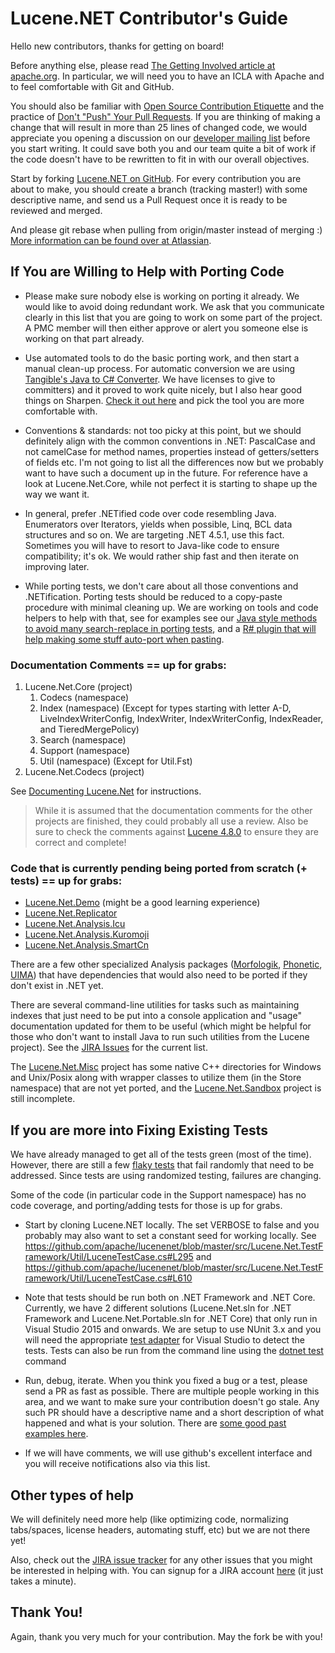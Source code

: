 # Lucene.NET Contributor's Guide
Hello new contributors, thanks for getting on board!

Before anything else, please read
[The Getting Involved article at apache.org](https://cwiki.apache.org/confluence/display/LUCENENET/Getting+Involved). In
particular, we will need you to have an ICLA with Apache and to feel
comfortable with Git and GitHub.

You should also be familiar with [Open Source Contribution Etiquette](http://tirania.org/blog/archive/2010/Dec-31.html) and the practice of [Don't "Push" Your Pull Requests](http://www.igvita.com/2011/12/19/dont-push-your-pull-requests/). If you are thinking of making a change that will result in more than 25 lines of changed code, we would appreciate you opening a discussion on our [developer mailing list](https://cwiki.apache.org/confluence/display/LUCENENET/Mailing+Lists) before you start writing. It could save both you and our team quite a bit of work if the code doesn't have to be rewritten to fit in with our overall objectives. 

Start by forking [Lucene.NET on GitHub](https://github.com/apache/lucenenet). For every
contribution you are about to make, you should create a branch (tracking
master!) with some descriptive name, and send us a Pull Request once it is
ready to be reviewed and merged.

And please git rebase when pulling from origin/master instead of merging :) [More information can be found over at Atlassian](https://www.atlassian.com/git/tutorials/rewriting-history/git-rebase).

## If You are Willing to Help with Porting Code

* Please make sure nobody else is working on porting it already. We would
like to avoid doing redundant work. We ask that you communicate clearly in
this list that you are going to work on some part of the project. A PMC
member will then either approve or alert you someone else is working on
that part already.

* Use automated tools to do the basic porting work, and then start a manual
clean-up process. For automatic conversion we are using [Tangible's Java to C# Converter](http://www.tangiblesoftwaresolutions.com/Product_Details/Java_to_CSharp_Converter.html).
We have licenses to give to committers) and it proved to work quite nicely, but I also hear good things on Sharpen. [Check it out here](https://github.com/imazen/sharpen) and pick the tool you are more comfortable
with.

* Conventions & standards: not too picky at this point, but we should
definitely align with the common conventions in .NET: PascalCase and not
camelCase for method names, properties instead of getters/setters of fields
etc. I'm not going to list all the differences now but we probably want to
have such a document up in the future. For reference have a look at
Lucene.Net.Core, while not perfect it is starting to shape up the way we
want it.

* In general, prefer .NETified code over code resembling Java. Enumerators
over Iterators, yields when possible, Linq, BCL data structures and so on.
We are targeting .NET 4.5.1, use this fact. Sometimes you will have to
resort to Java-like code to ensure compatibility; it's ok. We would rather
ship fast and then iterate on improving later.

* While porting tests, we don't care about all those conventions and
.NETification. Porting tests should be reduced to a copy-paste procedure
with minimal cleaning up. We are working on tools and code
helpers to help with that, see for examples see our [Java style methods to avoid many search-replace in porting tests](https://github.com/apache/lucenenet/tree/master/src/Lucene.Net.TestFramework/JavaCompatibility), and a
[R# plugin that will help making some stuff auto-port when pasting](https://resharper-plugins.jetbrains.com/packages/ReSharper.ExJava/).

### Documentation Comments == up for grabs:

1. Lucene.Net.Core (project)
   1. Codecs (namespace)
   2. Index (namespace) (Except for types starting with letter A-D, LiveIndexWriterConfig, IndexWriter, IndexWriterConfig, IndexReader, and TieredMergePolicy)
   3. Search (namespace)
   4. Support (namespace)
   5. Util (namespace) (Except for Util.Fst)
2. Lucene.Net.Codecs (project)

See [Documenting Lucene.Net](https://cwiki.apache.org/confluence/display/LUCENENET/Documenting+Lucene.Net) for instructions. 

> While it is assumed that the documentation comments for the other projects are finished, they could probably all use a review. Also be sure to check the comments against [Lucene 4.8.0](https://github.com/apache/lucene-solr/tree/releases/lucene-solr/4.8.0/lucene) to ensure they are correct and complete!

### Code that is currently pending being ported from scratch (+ tests) == up for grabs:

* [Lucene.Net.Demo](https://github.com/apache/lucene-solr/tree/releases/lucene-solr/4.8.0/lucene/demo) (might be a good learning experience)
* [Lucene.Net.Replicator](https://github.com/apache/lucene-solr/tree/releases/lucene-solr/4.8.0/lucene/replicator)
* [Lucene.Net.Analysis.Icu](https://github.com/apache/lucene-solr/tree/releases/lucene-solr/4.8.0/lucene/analysis/icu)
* [Lucene.Net.Analysis.Kuromoji](https://github.com/apache/lucene-solr/tree/releases/lucene-solr/4.8.0/lucene/analysis/kuromoji)
* [Lucene.Net.Analysis.SmartCn](https://github.com/apache/lucene-solr/tree/releases/lucene-solr/4.8.0/lucene/analysis/smartcn)

There are a few other specialized Analysis packages ([Morfologik](https://github.com/apache/lucene-solr/tree/releases/lucene-solr/4.8.0/lucene/analysis/morfologik), [Phonetic](https://github.com/apache/lucene-solr/tree/releases/lucene-solr/4.8.0/lucene/analysis/phonetic), [UIMA](https://github.com/apache/lucene-solr/tree/releases/lucene-solr/4.8.0/lucene/analysis/uima)) that have dependencies that would also need to be ported if they don't exist in .NET yet.

There are several command-line utilities for tasks such as maintaining indexes that just need to be put into a console application and "usage" documentation updated for them to be useful (which might be helpful for those who don't want to install Java to run such utilities from the Lucene project). See the [JIRA Issues](https://issues.apache.org/jira/browse/LUCENENET-577?jql=project%20%3D%20LUCENENET%20AND%20text%20~%20%22CLI%22) for the current list.

The [Lucene.Net.Misc](https://github.com/apache/lucene-solr/tree/releases/lucene-solr/4.8.0/lucene/misc) project has some native C++ directories for Windows and Unix/Posix along with wrapper classes to utilize them (in the Store namespace) that are not yet ported, and the [Lucene.Net.Sandbox](https://github.com/apache/lucene-solr/tree/releases/lucene-solr/4.8.0/lucene/sandbox) project is still incomplete.

## If you are more into Fixing Existing Tests

We have already managed to get all of the tests green (most of the time). However, there are still a few [flaky tests](https://teamcity.jetbrains.com/project.html?projectId=LuceneNet_PortableBuilds&tab=flakyTests) that fail randomly that need to be addressed. Since tests are using randomized testing, failures are changing.

Some of the code (in particular code in the Support namespace) has no code coverage, and porting/adding tests for those is up for grabs.


* Start by cloning Lucene.NET locally. The set VERBOSE to false and you
probably may also want to set a constant seed for working locally. See
<https://github.com/apache/lucenenet/blob/master/src/Lucene.Net.TestFramework/Util/LuceneTestCase.cs#L295>
and
<https://github.com/apache/lucenenet/blob/master/src/Lucene.Net.TestFramework/Util/LuceneTestCase.cs#L610>

* Note that tests should be run both on .NET Framework and .NET Core. Currently, we have 2 different solutions (Lucene.Net.sln for .NET Framework and Lucene.Net.Portable.sln for .NET Core) that only run in Visual Studio 2015 and onwards. We are setup to use NUnit 3.x and you will need the appropriate [test adapter](https://marketplace.visualstudio.com/items?itemName=NUnitDevelopers.NUnit3TestAdapter) for Visual Studio to detect the tests. Tests can also be run from the command line using the [dotnet test]() command

* Run, debug, iterate. When you think you fixed a bug or a test, please
send a PR as fast as possible. There are multiple people working in this
area, and we want to make sure your contribution doesn't go stale. Any such
PR should have a descriptive name and a short description of what happened
and what is your solution. There are [some good past examples here](https://github.com/apache/lucenenet/pulls?q=is%3Apr+is%3Aclosed).

* If we will have comments, we will use github's excellent interface and
you will receive notifications also via this list.

## Other types of help

We will definitely need more help (like optimizing code, normalizing tabs/spaces, license headers, automating stuff, etc) but we are not there yet!

Also, check out the [JIRA issue tracker](https://issues.apache.org/jira/browse/LUCENENET-586?jql=project%20%3D%20LUCENENET%20AND%20status%20%3D%20Open%20AND%20assignee%20in%20(EMPTY)) for any other issues that you might be interested in helping with. You can signup for a JIRA account [here](https://cwiki.apache.org/confluence/signup.action) (it just takes a minute).

## Thank You!

Again, thank you very much for your contribution. May the fork be with you!